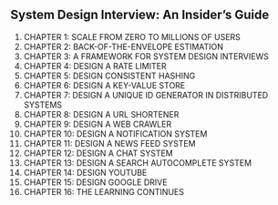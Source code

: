 ## System Design Interview: An Insider’s Guide

1. CHAPTER 1: SCALE FROM ZERO TO MILLIONS OF USERS
2. CHAPTER 2: BACK-OF-THE-ENVELOPE ESTIMATION
3. CHAPTER 3: A FRAMEWORK FOR SYSTEM DESIGN INTERVIEWS
4. CHAPTER 4: DESIGN A RATE LIMITER
5. CHAPTER 5: DESIGN CONSISTENT HASHING
6. CHAPTER 6: DESIGN A KEY-VALUE STORE
7. CHAPTER 7: DESIGN A UNIQUE ID GENERATOR IN DISTRIBUTED SYSTEMS
8. CHAPTER 8: DESIGN A URL SHORTENER
9. CHAPTER 9: DESIGN A WEB CRAWLER
10. CHAPTER 10: DESIGN A NOTIFICATION SYSTEM
11. CHAPTER 11: DESIGN A NEWS FEED SYSTEM
12. CHAPTER 12: DESIGN A CHAT SYSTEM
13. CHAPTER 13: DESIGN A SEARCH AUTOCOMPLETE SYSTEM
14. CHAPTER 14: DESIGN YOUTUBE
15. CHAPTER 15: DESIGN GOOGLE DRIVE
16. CHAPTER 16: THE LEARNING CONTINUES
